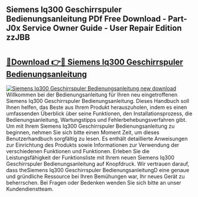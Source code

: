 ## Siemens Iq300 Geschirrspuler Bedienungsanleitung PDf Free Download - Part-J0x Service Owner Guide - User Repair Edition zzJBB

# <h2><a href="http://df1arf7.blite.top/?on=Siemens+Iq300+Geschirrspuler+Bedienungsanleitung">🔗Download 👉🔴 Siemens Iq300 Geschirrspuler Bedienungsanleitung</a></h2>

[![Siemens Iq300 Geschirrspuler Bedienungsanleitung new download](https://i.imgur.com/lujVjoI.png)](http://df1arf7.blite.top/?on=Siemens+Iq300+Geschirrspuler+Bedienungsanleitung)
Willkommen bei der Bedienungsanleitung für Ihren neu eingetroffenen Siemens Iq300 Geschirrspuler Bedienungsanleitung. Dieses Handbuch soll Ihnen helfen, das Beste aus Ihrem Produkt herauszuholen, indem es einen umfassenden Überblick über seine Funktionen, den Installationsprozess, die Bedienungsanleitung, Wartungstipps und Fehlerbehebungsverfahren gibt. Um mit Ihrem Siemens Iq300 Geschirrspuler Bedienungsanleitung zu beginnen, nehmen Sie sich bitte einen Moment Zeit, um dieses Benutzerhandbuch sorgfältig zu lesen. Es enthält detaillierte Anweisungen zur Einrichtung des Produkts sowie Informationen zur Verwendung der verschiedenen Funktionen und Funktionen. Erleben Sie die Leistungsfähigkeit der Funktionsliste mit Ihrem neuen Siemens Iq300 Geschirrspuler Bedienungsanleitung auf Knopfdruck. Wir vertrauen darauf, dass theSiemens Iq300 Geschirrspuler BedienungsanleitungD eine genaue und gründliche Ressource bei Ihren Bemühungen war, Ihr neues Gerät zu beherrschen. Bei Fragen oder Bedenken wenden Sie sich bitte an unser Kundendienstteam.
